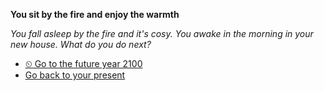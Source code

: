 **You sit by the fire and enjoy the warmth**

*You fall asleep by the fire and it's cosy. You awake in the morning in your new house. What do you do next?*

- [⏲ Go to the future year 2100](../1/0.md) 
- [Go back to your present](1.md)